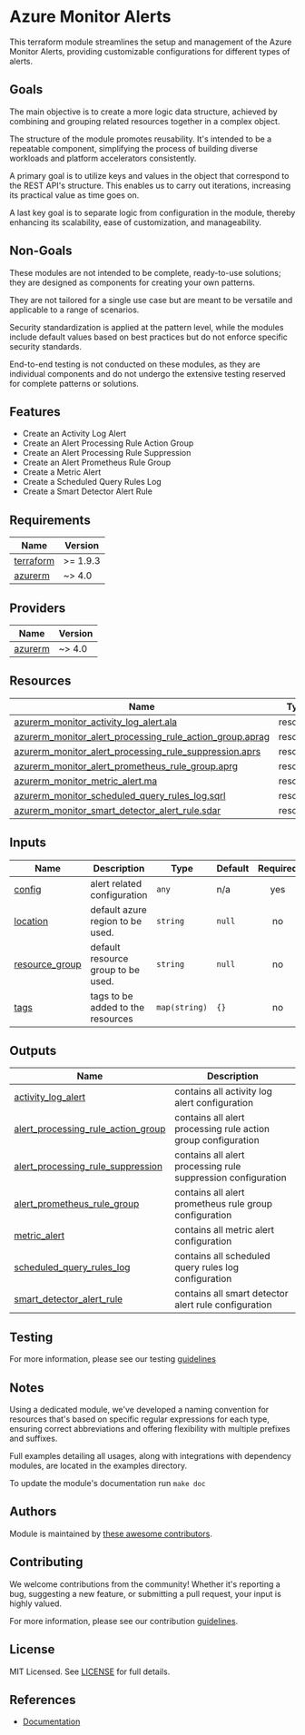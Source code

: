 # Azure Monitor Alerts

This terraform module streamlines the setup and management of the Azure Monitor Alerts, providing customizable configurations for different types of alerts.

## Goals

The main objective is to create a more logic data structure, achieved by combining and grouping related resources together in a complex object.

The structure of the module promotes reusability. It's intended to be a repeatable component, simplifying the process of building diverse workloads and platform accelerators consistently.

A primary goal is to utilize keys and values in the object that correspond to the REST API's structure. This enables us to carry out iterations, increasing its practical value as time goes on.

A last key goal is to separate logic from configuration in the module, thereby enhancing its scalability, ease of customization, and manageability.

## Non-Goals

These modules are not intended to be complete, ready-to-use solutions; they are designed as components for creating your own patterns.

They are not tailored for a single use case but are meant to be versatile and applicable to a range of scenarios.

Security standardization is applied at the pattern level, while the modules include default values based on best practices but do not enforce specific security standards.

End-to-end testing is not conducted on these modules, as they are individual components and do not undergo the extensive testing reserved for complete patterns or solutions.

## Features

- Create an Activity Log Alert
- Create an Alert Processing Rule Action Group
- Create an Alert Processing Rule Suppression
- Create an Alert Prometheus Rule Group
- Create a Metric Alert
- Create a Scheduled Query Rules Log
- Create a Smart Detector Alert Rule

<!-- BEGIN_TF_DOCS -->
## Requirements

| Name | Version |
|------|---------|
| <a name="requirement_terraform"></a> [terraform](#requirement\_terraform) | >= 1.9.3 |
| <a name="requirement_azurerm"></a> [azurerm](#requirement\_azurerm) | ~> 4.0 |

## Providers

| Name | Version |
|------|---------|
| <a name="provider_azurerm"></a> [azurerm](#provider\_azurerm) | ~> 4.0 |

## Resources

| Name | Type |
|------|------|
| [azurerm_monitor_activity_log_alert.ala](https://registry.terraform.io/providers/hashicorp/azurerm/latest/docs/resources/monitor_activity_log_alert) | resource |
| [azurerm_monitor_alert_processing_rule_action_group.aprag](https://registry.terraform.io/providers/hashicorp/azurerm/latest/docs/resources/monitor_alert_processing_rule_action_group) | resource |
| [azurerm_monitor_alert_processing_rule_suppression.aprs](https://registry.terraform.io/providers/hashicorp/azurerm/latest/docs/resources/monitor_alert_processing_rule_suppression) | resource |
| [azurerm_monitor_alert_prometheus_rule_group.aprg](https://registry.terraform.io/providers/hashicorp/azurerm/latest/docs/resources/monitor_alert_prometheus_rule_group) | resource |
| [azurerm_monitor_metric_alert.ma](https://registry.terraform.io/providers/hashicorp/azurerm/latest/docs/resources/monitor_metric_alert) | resource |
| [azurerm_monitor_scheduled_query_rules_log.sqrl](https://registry.terraform.io/providers/hashicorp/azurerm/latest/docs/resources/monitor_scheduled_query_rules_log) | resource |
| [azurerm_monitor_smart_detector_alert_rule.sdar](https://registry.terraform.io/providers/hashicorp/azurerm/latest/docs/resources/monitor_smart_detector_alert_rule) | resource |

## Inputs

| Name | Description | Type | Default | Required |
|------|-------------|------|---------|:--------:|
| <a name="input_config"></a> [config](#input\_config) | alert related configuration | `any` | n/a | yes |
| <a name="input_location"></a> [location](#input\_location) | default azure region to be used. | `string` | `null` | no |
| <a name="input_resource_group"></a> [resource\_group](#input\_resource\_group) | default resource group to be used. | `string` | `null` | no |
| <a name="input_tags"></a> [tags](#input\_tags) | tags to be added to the resources | `map(string)` | `{}` | no |

## Outputs

| Name | Description |
|------|-------------|
| <a name="output_activity_log_alert"></a> [activity\_log\_alert](#output\_activity\_log\_alert) | contains all activity log alert configuration |
| <a name="output_alert_processing_rule_action_group"></a> [alert\_processing\_rule\_action\_group](#output\_alert\_processing\_rule\_action\_group) | contains all alert processing rule action group configuration |
| <a name="output_alert_processing_rule_suppression"></a> [alert\_processing\_rule\_suppression](#output\_alert\_processing\_rule\_suppression) | contains all alert processing rule suppression configuration |
| <a name="output_alert_prometheus_rule_group"></a> [alert\_prometheus\_rule\_group](#output\_alert\_prometheus\_rule\_group) | contains all alert prometheus rule group configuration |
| <a name="output_metric_alert"></a> [metric\_alert](#output\_metric\_alert) | contains all metric alert configuration |
| <a name="output_scheduled_query_rules_log"></a> [scheduled\_query\_rules\_log](#output\_scheduled\_query\_rules\_log) | contains all scheduled query rules log configuration |
| <a name="output_smart_detector_alert_rule"></a> [smart\_detector\_alert\_rule](#output\_smart\_detector\_alert\_rule) | contains all smart detector alert rule configuration |
<!-- END_TF_DOCS -->

## Testing

For more information, please see our testing [guidelines](./TESTING.md)

## Notes

Using a dedicated module, we've developed a naming convention for resources that's based on specific regular expressions for each type, ensuring correct abbreviations and offering flexibility with multiple prefixes and suffixes.

Full examples detailing all usages, along with integrations with dependency modules, are located in the examples directory.

To update the module's documentation run `make doc`

## Authors

Module is maintained by [these awesome contributors](https://github.com/cloudnationhq/terraform-azure-alerts/graphs/contributors).

## Contributing

We welcome contributions from the community! Whether it's reporting a bug, suggesting a new feature, or submitting a pull request, your input is highly valued.

For more information, please see our contribution [guidelines](./CONTRIBUTING.md).

## License

MIT Licensed. See [LICENSE](https://github.com/cloudnationhq/terraform-azure-alerts/blob/main/LICENSE) for full details.

## References

- [Documentation](https://learn.microsoft.com/en-us/azure/azure-monitor/alerts/alerts-overview)
